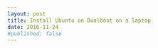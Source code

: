 ```yaml
---
layout: post
title: Install Ubuntu on Dualboot on a laptop
date: 2016-11-24
#published: false
---
```

